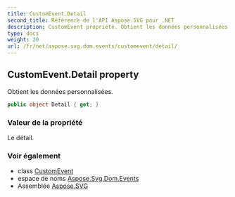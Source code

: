 ```yaml
---
title: CustomEvent.Detail
second_title: Référence de l'API Aspose.SVG pour .NET
description: CustomEvent propriété. Obtient les données personnalisées.
type: docs
weight: 20
url: /fr/net/aspose.svg.dom.events/customevent/detail/
---
```

## CustomEvent.Detail property

Obtient les données personnalisées.

```csharp
public object Detail { get; }
```

### Valeur de la propriété

Le détail.

### Voir également

* class [CustomEvent](../)
* espace de noms [Aspose.Svg.Dom.Events](../../customevent/)
* Assemblée [Aspose.SVG](../../../)


